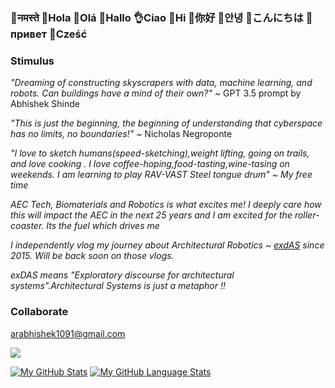 ### 🙏नमस्ते  👋Hola  👋Olá 👋Hallo  👌Ciao  👋Hi  👋你好  👋안녕  👋こんにちは  👋привет 👋Cześć

###  Stimulus

_"Dreaming of constructing skyscrapers with data, machine learning, and robots. Can buildings have a mind of their own?"_ ~ GPT 3.5 prompt by Abhishek Shinde

_"This is just the beginning, the beginning of understanding that cyberspace has no limits, no boundaries!"_ ~ Nicholas Negroponte 

*"I love to sketch humans(speed-sketching),weight lifting, going on trails, and love cooking . I love coffee-hoping,food-tasting,wine-tasing on weekends. I am learning to play RAV-VAST Steel tongue drum" ~ My free time*

*AEC Tech, Biomaterials and Robotics is what excites me! I deeply care how this will impact the AEC in the next 25 years and I am excited for the roller-coaster. Its the fuel which drives me*

*I independently vlog my journey about Architectural Robotics ~ [exdAS](https://vimeo.com/exdas) since 2015. Will be back soon on those vlogs.*

*exDAS means "Exploratory discourse for architectural systems".Architectural Systems is just a metaphor !!*


   
###  Collaborate
arabhishek1091@gmail.com  

![](https://komarev.com/ghpvc/?username=InquisitiveAS&color=brightgreen&style=for-the-badge&label=PROFILE+VIEWS)

[![My GitHub Stats](https://github-readme-stats.vercel.app/api/?username=InquisitiveAS&count_private=true&theme=tokyonight&showicons=true)]() [![My GitHub Language Stats](https://github-readme-stats.vercel.app/api/top-langs/?username=InquisitiveAS&langs_count=5&theme=tokyonight)]()



